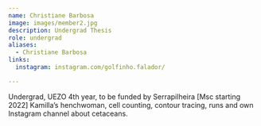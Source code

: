 ```yaml
---
name: Christiane Barbosa
image: images/member2.jpg
description: Undergrad Thesis
role: undergrad
aliases:
  - Christiane Barbosa
links:
  instagram: instagram.com/golfinho.falador/

---
```


Undergrad, UEZO 4th year, to be funded by Serrapilheira [Msc starting 2022]
Kamilla’s henchwoman, cell counting, contour tracing, runs and own Instagram channel about cetaceans.
